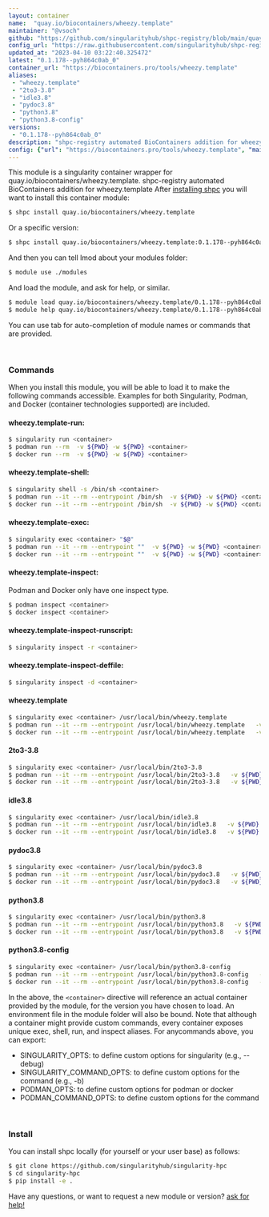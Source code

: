 ```yaml
---
layout: container
name:  "quay.io/biocontainers/wheezy.template"
maintainer: "@vsoch"
github: "https://github.com/singularityhub/shpc-registry/blob/main/quay.io/biocontainers/wheezy.template/container.yaml"
config_url: "https://raw.githubusercontent.com/singularityhub/shpc-registry/main/quay.io/biocontainers/wheezy.template/container.yaml"
updated_at: "2023-04-10 03:22:40.325472"
latest: "0.1.178--pyh864c0ab_0"
container_url: "https://biocontainers.pro/tools/wheezy.template"
aliases:
 - "wheezy.template"
 - "2to3-3.8"
 - "idle3.8"
 - "pydoc3.8"
 - "python3.8"
 - "python3.8-config"
versions:
 - "0.1.178--pyh864c0ab_0"
description: "shpc-registry automated BioContainers addition for wheezy.template"
config: {"url": "https://biocontainers.pro/tools/wheezy.template", "maintainer": "@vsoch", "description": "shpc-registry automated BioContainers addition for wheezy.template", "latest": {"0.1.178--pyh864c0ab_0": "sha256:a2e4541efe3190724d90cf74b0af03e1c558622871641539065379ffe8f5b09d"}, "tags": {"0.1.178--pyh864c0ab_0": "sha256:a2e4541efe3190724d90cf74b0af03e1c558622871641539065379ffe8f5b09d"}, "docker": "quay.io/biocontainers/wheezy.template", "aliases": {"wheezy.template": "/usr/local/bin/wheezy.template", "2to3-3.8": "/usr/local/bin/2to3-3.8", "idle3.8": "/usr/local/bin/idle3.8", "pydoc3.8": "/usr/local/bin/pydoc3.8", "python3.8": "/usr/local/bin/python3.8", "python3.8-config": "/usr/local/bin/python3.8-config"}}
---
```


This module is a singularity container wrapper for quay.io/biocontainers/wheezy.template.
shpc-registry automated BioContainers addition for wheezy.template
After [installing shpc](#install) you will want to install this container module:


```bash
$ shpc install quay.io/biocontainers/wheezy.template
```

Or a specific version:

```bash
$ shpc install quay.io/biocontainers/wheezy.template:0.1.178--pyh864c0ab_0
```

And then you can tell lmod about your modules folder:

```bash
$ module use ./modules
```

And load the module, and ask for help, or similar.

```bash
$ module load quay.io/biocontainers/wheezy.template/0.1.178--pyh864c0ab_0
$ module help quay.io/biocontainers/wheezy.template/0.1.178--pyh864c0ab_0
```

You can use tab for auto-completion of module names or commands that are provided.

<br>

### Commands

When you install this module, you will be able to load it to make the following commands accessible.
Examples for both Singularity, Podman, and Docker (container technologies supported) are included.

#### wheezy.template-run:

```bash
$ singularity run <container>
$ podman run --rm  -v ${PWD} -w ${PWD} <container>
$ docker run --rm  -v ${PWD} -w ${PWD} <container>
```

#### wheezy.template-shell:

```bash
$ singularity shell -s /bin/sh <container>
$ podman run --it --rm --entrypoint /bin/sh  -v ${PWD} -w ${PWD} <container>
$ docker run --it --rm --entrypoint /bin/sh  -v ${PWD} -w ${PWD} <container>
```

#### wheezy.template-exec:

```bash
$ singularity exec <container> "$@"
$ podman run --it --rm --entrypoint ""  -v ${PWD} -w ${PWD} <container> "$@"
$ docker run --it --rm --entrypoint ""  -v ${PWD} -w ${PWD} <container> "$@"
```

#### wheezy.template-inspect:

Podman and Docker only have one inspect type.

```bash
$ podman inspect <container>
$ docker inspect <container>
```

#### wheezy.template-inspect-runscript:

```bash
$ singularity inspect -r <container>
```

#### wheezy.template-inspect-deffile:

```bash
$ singularity inspect -d <container>
```


#### wheezy.template

```bash
$ singularity exec <container> /usr/local/bin/wheezy.template
$ podman run --it --rm --entrypoint /usr/local/bin/wheezy.template   -v ${PWD} -w ${PWD} <container> -c " $@"
$ docker run --it --rm --entrypoint /usr/local/bin/wheezy.template   -v ${PWD} -w ${PWD} <container> -c " $@"
```


#### 2to3-3.8

```bash
$ singularity exec <container> /usr/local/bin/2to3-3.8
$ podman run --it --rm --entrypoint /usr/local/bin/2to3-3.8   -v ${PWD} -w ${PWD} <container> -c " $@"
$ docker run --it --rm --entrypoint /usr/local/bin/2to3-3.8   -v ${PWD} -w ${PWD} <container> -c " $@"
```


#### idle3.8

```bash
$ singularity exec <container> /usr/local/bin/idle3.8
$ podman run --it --rm --entrypoint /usr/local/bin/idle3.8   -v ${PWD} -w ${PWD} <container> -c " $@"
$ docker run --it --rm --entrypoint /usr/local/bin/idle3.8   -v ${PWD} -w ${PWD} <container> -c " $@"
```


#### pydoc3.8

```bash
$ singularity exec <container> /usr/local/bin/pydoc3.8
$ podman run --it --rm --entrypoint /usr/local/bin/pydoc3.8   -v ${PWD} -w ${PWD} <container> -c " $@"
$ docker run --it --rm --entrypoint /usr/local/bin/pydoc3.8   -v ${PWD} -w ${PWD} <container> -c " $@"
```


#### python3.8

```bash
$ singularity exec <container> /usr/local/bin/python3.8
$ podman run --it --rm --entrypoint /usr/local/bin/python3.8   -v ${PWD} -w ${PWD} <container> -c " $@"
$ docker run --it --rm --entrypoint /usr/local/bin/python3.8   -v ${PWD} -w ${PWD} <container> -c " $@"
```


#### python3.8-config

```bash
$ singularity exec <container> /usr/local/bin/python3.8-config
$ podman run --it --rm --entrypoint /usr/local/bin/python3.8-config   -v ${PWD} -w ${PWD} <container> -c " $@"
$ docker run --it --rm --entrypoint /usr/local/bin/python3.8-config   -v ${PWD} -w ${PWD} <container> -c " $@"
```



In the above, the `<container>` directive will reference an actual container provided
by the module, for the version you have chosen to load. An environment file in the
module folder will also be bound. Note that although a container
might provide custom commands, every container exposes unique exec, shell, run, and
inspect aliases. For anycommands above, you can export:

 - SINGULARITY_OPTS: to define custom options for singularity (e.g., --debug)
 - SINGULARITY_COMMAND_OPTS: to define custom options for the command (e.g., -b)
 - PODMAN_OPTS: to define custom options for podman or docker
 - PODMAN_COMMAND_OPTS: to define custom options for the command

<br>

### Install

You can install shpc locally (for yourself or your user base) as follows:

```bash
$ git clone https://github.com/singularityhub/singularity-hpc
$ cd singularity-hpc
$ pip install -e .
```

Have any questions, or want to request a new module or version? [ask for help!](https://github.com/singularityhub/singularity-hpc/issues)